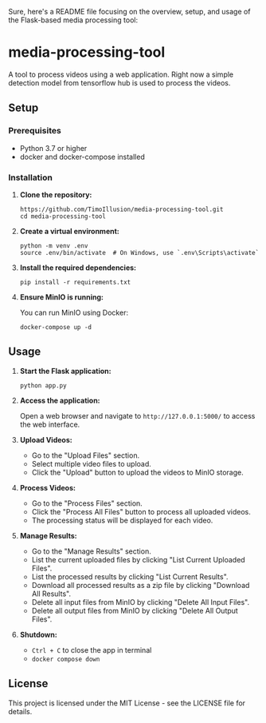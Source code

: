 Sure, here's a README file focusing on the overview, setup, and usage of the Flask-based media processing tool:

# media-processing-tool

A tool to process videos using a web application. Right now a simple detection model from tensorflow hub is used to process the videos.

## Setup

### Prerequisites

- Python 3.7 or higher
- docker and docker-compose installed

### Installation

1. **Clone the repository:**
    ```shell
    https://github.com/TimoIllusion/media-processing-tool.git
    cd media-processing-tool
    ```

2. **Create a virtual environment:**
    ```shell
    python -m venv .env 
    source .env/bin/activate  # On Windows, use `.env\Scripts\activate`
    ```

3. **Install the required dependencies:**
    ```shell
    pip install -r requirements.txt
    ```

4. **Ensure MinIO is running:**

   You can run MinIO using Docker:
   ```shell
   docker-compose up -d
   ```

## Usage

1. **Start the Flask application:**
    ```shell
    python app.py
    ```

2. **Access the application:**

   Open a web browser and navigate to `http://127.0.0.1:5000/` to access the web interface.

3. **Upload Videos:**

   - Go to the "Upload Files" section.
   - Select multiple video files to upload.
   - Click the "Upload" button to upload the videos to MinIO storage.

4. **Process Videos:**

   - Go to the "Process Files" section.
   - Click the "Process All Files" button to process all uploaded videos.
   - The processing status will be displayed for each video.

5. **Manage Results:**

   - Go to the "Manage Results" section.
   - List the current uploaded files by clicking "List Current Uploaded Files".
   - List the processed results by clicking "List Current Results".
   - Download all processed results as a zip file by clicking "Download All Results".
   - Delete all input files from MinIO by clicking "Delete All Input Files".
   - Delete all output files from MinIO by clicking "Delete All Output Files".

6. **Shutdown:**

   - ``Ctrl + C`` to close the app in terminal
   - ``docker compose down``

## License

This project is licensed under the MIT License - see the LICENSE file for details.